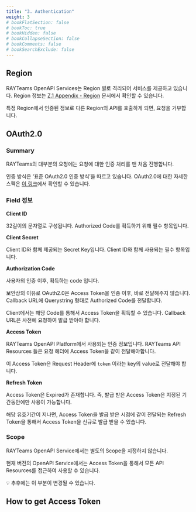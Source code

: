 ```yaml
---
title: "3. Authentication"
weight: 3
# bookFlatSection: false
# bookToc: true
# bookHidden: false
# bookCollapseSection: false
# bookComments: false
# bookSearchExclude: false
---
```


## Region

RAYTeams OpenAPI Services는 Region 별로 격리되어 서비스를 제공하고 있습니다. Region 정보는 [Z.1 Appendix - Region](../../appendix/region.md) 문서에서 확인할 수 있습니다.

특정 Region에서 인증된 정보로 다른 Region의 API를 호출하게 되면, 요청을 거부합니다.

## OAuth2.0

### Summary

RAYTeams의 대부분의 요청에는 요청에 대한 인증 처리를 맨 처음 진행합니다.

인증 방식은 ‘표준 OAuth2.0 인증 방식’을 따르고 있습니다. OAuth2.0에 대한 자세한 스펙은 [이 링크](https://oauth.net/2/)에서 확인할 수 있습니다.

### Field 정보

**Client ID**

32길이의 문자열로 구성됩니다. Authorized Code를 획득하기 위해 필수 항목입니다.

**Client Secret**

Client ID와 함께 제공되는 Secret Key입니다. Client ID와 함께 사용되는 필수 항목입니다.

**Authorization Code**

사용자의 인증 이후, 획득하는 code 입니다.

보안상의 이유로 OAuth2.0은 Access Token을 인증 이후, 바로 전달해주지 않습니다. Callback URL에 Querystring 형태로 Authorized Code를 전달합니다.

Client에서는 해당 Code를 통해서 Access Token을 획득할 수 있습니다. Callback URL은 사전에 요청하여 발급 받아야 합니다.

**Access Token**

RAYTeams OpenAPI Platform에서 사용되는 인증 정보입니다. RAYTeams API Resources 들은 요청 헤더에 Access Token을 같이 전달해야합니다.

이 Access Token은 Request Header에 `token` 이라는 key의 value로 전달해야 합니다.

**Refresh Token**

Access Token은 Expired가 존재합니다. 즉, 발급 받은 Access Token은 지정된 기간동안에만 사용이 가능합니다.

해당 유효기간이 지나면, Access Token을 발급 받은 시점에 같이 전달되는 Refresh Token을 통해서 Access Token을 신규로 발급 받을 수 있습니다.

### Scope

RAYTeams OpenAPI Service에서는 별도의 Scope을 지정하지 않습니다.

현재 버전의 OpenAPI Service에서는 Access Token을 통해서 모든 API Resources를 접근하여 사용할 수 있습니다.

<aside>
💡 추후에는 이 부분이 변경될 수 있습니다.

</aside>

## How to get Access Token